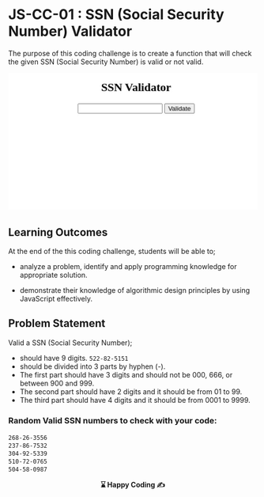 
# JS-CC-01 : SSN (Social Security Number) Validator

The purpose of this coding challenge is to create a function that will check the given SSN (Social Security Number) is valid or not valid.

![SSN Validator](./img/ssn.gif)

## Learning Outcomes

At the end of the this coding challenge, students will be able to;

- analyze a problem, identify and apply programming knowledge for appropriate solution.

- demonstrate their knowledge of algorithmic design principles by using JavaScript effectively.

## Problem Statement

Valid a SSN (Social Security Number);

- should have 9 digits. `522-82-5151`
- should be divided into 3 parts by hyphen (-).
- The first part should have 3 digits and should not be 000, 666, or between 900 and 999.
- The second part should have 2 digits and it should be from 01 to 99.
- The third part should have 4 digits and it should be from 0001 to 9999.

### Random Valid SSN numbers to check with your code:

```plain text	
268-26-3556
237-86-7532
304-92-5339
510-72-0765
504-58-0987
```

<p align='center'><strong> ⌛ Happy Coding  ✍ </strong></p>